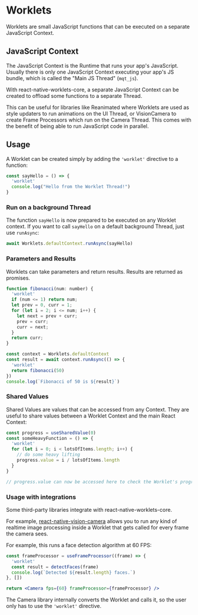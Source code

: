 # Worklets

Worklets are small JavaScript functions that can be executed on a separate JavaScript Context.

## JavaScript Context

The JavaScript Context is the Runtime that runs your app's JavaScript. Usually there is only one JavaScript Context executing your app's JS bundle, which is called the "Main JS Thread" (`mqt_js`).

With react-native-worklets-core, a separate JavaScript Context can be created to offload some functions to a separate Thread.

This can be useful for libraries like Reanimated where Worklets are used as style updaters to run animations on the UI Thread, or VisionCamera to create Frame Processors which run on the Camera Thread. This comes with the benefit of being able to run JavaScript code in parallel.

## Usage

A Worklet can be created simply by adding the `'worklet'` directive to a function:

```js
const sayHello = () => {
  'worklet'
  console.log("Hello from the Worklet Thread!")
}
```

### Run on a background Thread

The function `sayHello` is now prepared to be executed on any Worklet context.
If you want to call `sayHello` on a default background Thread, just use `runAsync`:

```js
await Worklets.defaultContext.runAsync(sayHello)
```

### Parameters and Results

Worklets can take parameters and return results. Results are returned as promises.

```js
function fibonacci(num: number) {
  'worklet'
  if (num <= 1) return num;
  let prev = 0, curr = 1;
  for (let i = 2; i <= num; i++) {
    let next = prev + curr;
    prev = curr;
    curr = next;
  }
  return curr;
}

const context = Worklets.defaultContext
const result = await context.runAsync(() => {
  'worklet'
  return fibonacci(50)
})
console.log(`Fibonacci of 50 is ${result}`)
```

### Shared Values

Shared Values are values that can be accessed from any Context.
They are useful to share values between a Worklet Context and the main React Context:

```js
const progress = useSharedValue(0)
const someHeavyFunction = () => {
  'worklet'
  for (let i = 0; i < lotsOfItems.length; i++) {
    // do some heavy lifting
    progress.value = i / lotsOfItems.length
  }
}

// progress.value can now be accessed here to check the Worklet's progress
```

### Usage with integrations

Some third-party libraries integrate with react-native-worklets-core.

For example, [react-native-vision-camera](https://github.com/mrousavy/react-native-vision-camera) allows you to run any kind of realtime image processing inside a Worklet that gets called for every frame the camera sees.

For example, this runs a face detection algorithm at 60 FPS:

```jsx
const frameProcessor = useFrameProcessor((frame) => {
  'worklet'
  const result = detectFaces(frame)
  console.log(`Detected ${result.length} faces.`)
}, [])

return <Camera fps={60} frameProcessor={frameProcessor} />
```

The Camera library internally converts the Worklet and calls it, so the user only has to use the `'worklet'` directive.
